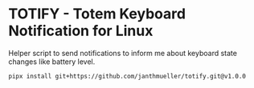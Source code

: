# TOTIFY - Totem Keyboard Notification for Linux

Helper script to send notifications to inform me about keyboard state changes like battery level.

```
pipx install git+https://github.com/janthmueller/totify.git@v1.0.0
```
